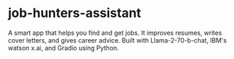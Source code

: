 # job-hunters-assistant
A smart app that helps you find and get jobs. It improves resumes, writes cover letters, and gives career advice. Built with Llama-2-70-b-chat, IBM's watson x.ai, and Gradio using Python.
